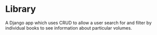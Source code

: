 # Library
A Django app which uses CRUD to allow a user search for and filter by individual books to see information about particular volumes.
